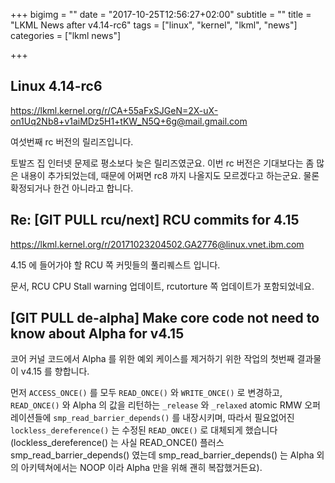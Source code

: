 +++
bigimg = ""
date = "2017-10-25T12:56:27+02:00"
subtitle = ""
title = "LKML News after v4.14-rc6"
tags = ["linux", "kernel", "lkml", "news"]
categories = ["lkml news"]

+++

Linux 4.14-rc6
--------------

https://lkml.kernel.org/r/CA+55aFxSJGeN=2X-uX-on1Uq2Nb8+v1aiMDz5H1+tKW_N5Q+6g@mail.gmail.com

여섯번째 rc 버전의 릴리즈입니다.

토발즈 집 인터넷 문제로 평소보다 늦은 릴리즈였군요.
이번 rc 버전은 기대보다는 좀 많은 내용이 추가되었는데, 때문에 어쩌면 rc8 까지
나올지도 모르겠다고 하는군요.  물론 확정되거나 한건 아니라고 합니다.


Re: [GIT PULL rcu/next] RCU commits for 4.15
--------------------------------------------

https://lkml.kernel.org/r/20171023204502.GA2776@linux.vnet.ibm.com

4.15 에 들어가야 할 RCU 쪽 커밋들의 풀리퀘스트 입니다.

문서, RCU CPU Stall warning 업데이트, rcutorture 쪽 업데이트가 포함되었네요.


[GIT PULL de-alpha] Make core code not need to know about Alpha for v4.15
-------------------------------------------------------------------------

코어 커널 코드에서 Alpha 를 위한 예외 케이스를 제거하기 위한 작업의 첫번째
결과물이 v4.15 를 향합니다.

먼저 `ACCESS_ONCE()` 를 모두 `READ_ONCE()` 와 `WRITE_ONCE()` 로 변경하고,
`READ_ONCE()` 와 Alpha 의 값을 리턴하는 `_release` 와 `_relaxed` atomic RMW
오퍼레이션들에 `smp_read_barrier_depends()` 를 내장시키며, 따라서 필요없어진
`lockless_dereference()` 는 수정된 `READ_ONCE()` 로 대체되게 했습니다
(lockless_dereference() 는 사실 READ_ONCE() 플러스 smp_read_barrier_depends()
였는데 smp_read_barrier_depends() 는 Alpha 외의 아키텍쳐에서는 NOOP 이라 Alpha
만을 위해 괜히 복잡했거든요).
